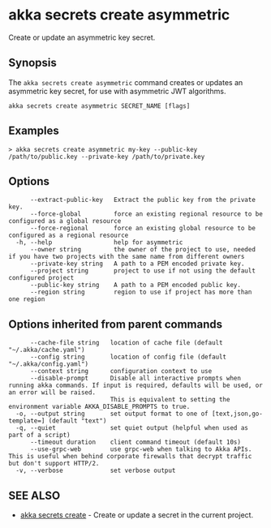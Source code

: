 # akka secrets create asymmetric

Create or update an asymmetric key secret.

## Synopsis

The `akka secrets create asymmetric` command creates or updates an asymmetric key secret, for use with asymmetric JWT algorithms.

```
akka secrets create asymmetric SECRET_NAME [flags]
```

## Examples

```
> akka secrets create asymmetric my-key --public-key /path/to/public.key --private-key /path/to/private.key
```

## Options

```
      --extract-public-key   Extract the public key from the private key.
      --force-global         force an existing regional resource to be configured as a global resource
      --force-regional       force an existing global resource to be configured as a regional resource
  -h, --help                 help for asymmetric
      --owner string         the owner of the project to use, needed if you have two projects with the same name from different owners
      --private-key string   A path to a PEM encoded private key.
      --project string       project to use if not using the default configured project
      --public-key string    A path to a PEM encoded public key.
      --region string        region to use if project has more than one region
```

## Options inherited from parent commands

```
      --cache-file string   location of cache file (default "~/.akka/cache.yaml")
      --config string       location of config file (default "~/.akka/config.yaml")
      --context string      configuration context to use
      --disable-prompt      Disable all interactive prompts when running akka commands. If input is required, defaults will be used, or an error will be raised.
                            This is equivalent to setting the environment variable AKKA_DISABLE_PROMPTS to true.
  -o, --output string       set output format to one of [text,json,go-template=] (default "text")
  -q, --quiet               set quiet output (helpful when used as part of a script)
      --timeout duration    client command timeout (default 10s)
      --use-grpc-web        use grpc-web when talking to Akka APIs. This is useful when behind corporate firewalls that decrypt traffic but don't support HTTP/2.
  -v, --verbose             set verbose output
```

## SEE ALSO

* [akka secrets create](akka_secrets_create.html)	 - Create or update a secret in the current project.
